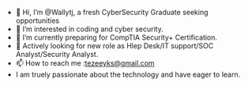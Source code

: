 - 👋 Hi, I’m @Wallytj, a fresh CyberSecurity Graduate seeking opportunities 
- 👀 I’m interested in coding and cyber security.
- 🌱 I’m currently preparing for CompTIA Security+ Certification.
- 💞️ Actively looking for new role as Hlep Desk/IT support/SOC Analyst/Security Analyst.
- 📫 How to reach me :tezeeyks@gmail.com
- I am truely passionate about the technology and have eager to learn.
